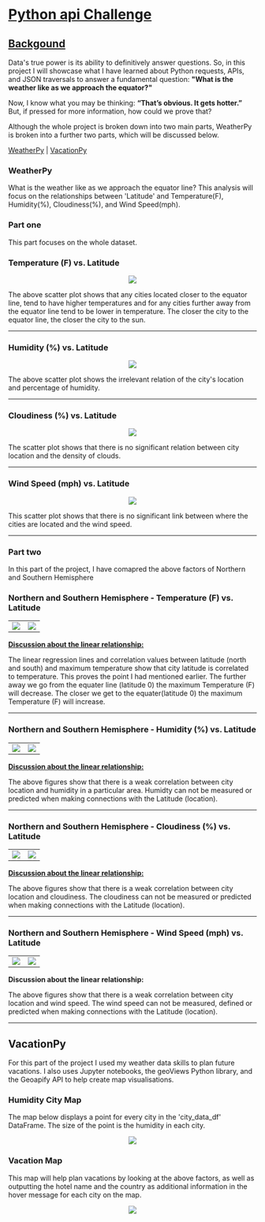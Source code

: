 # <ins>Python api Challenge<ins/>

  ## <ins>Backgound<ins/>

  Data's true power is its ability to definitively answer questions. So, in this project I will showcase what I have learned about Python requests, APIs, and JSON traversals to answer a fundamental question: **"What is the weather like as we approach the equator?"**

Now, I know what you may be thinking: **“That’s obvious. It gets hotter.”** But, if pressed for more information, how could we prove that? 
  
  Although the whole project is broken down into two main parts, WeatherPy is broken into a further two parts, which will be discussed below.
  
  [WeatherPy](#weatherpy) | [VacationPy](#vacationpy)

### WeatherPy

What is the weather like as we approach the equator line? This analysis will focus on the relationships between 'Latitude' and Temperature(F), Humidity(%), Cloudiness(%), and Wind Speed(mph).

### Part one

This part focuses on the whole dataset.

### Temperature (F) vs. Latitude

<p align="center">
  <img src="Images/latitude_vs_temperature.png">
</p>

The above scatter plot shows that any cities located closer to the equator line, tend to have higher temperatures and for any cities further away from the equator line tend to be lower in temperature. The closer the city to the equator line, the closer the city to the sun. 
  
---
### Humidity (%) vs. Latitude

<p align="center">
  <img src="Images/latitude_vs_humidity.png">
</p>

The above scatter plot shows the irrelevant relation of the city's location and percentage of humidity.

---
### Cloudiness (%) vs. Latitude

<p align="center">
  <img src="Images/latitude_vs_cloudiness.png">
</p>

The scatter plot shows that there is no significant relation between city location and the density of clouds.

---
### Wind Speed (mph) vs. Latitude

<p align="center">
  <img src="Images/latitude_vs_wind_speed.png">
</p>

This scatter plot shows that there is no significant link between where the cities are located and the wind speed. 

---
### Part two

In this part of the project, I have comapred the above factors of Northern and Southern Hemisphere

### Northern and Southern Hemisphere - Temperature (F) vs. Latitude

<table>
  <tr>
    <td><img src="Images/north_temp.png" ></td>
    <td><img src="WeatherPy/Images/south_temp.png" ></td>
  </tr>
 </table>

  
**<ins>Discussion about the linear relationship:<ins/>**  

The linear regression lines and correlation values between latitude (north and south) and maximum temperature show that city latitude is correlated to temperature. This proves the point I had mentioned earlier. The further away we go from the equater line (latitude 0) the maximum Temperature (F) will decrease. The closer we get to the equater(latitude 0) the maximum Temperature (F) will increase.
  
  
---
### Northern and Southern Hemisphere - Humidity (%) vs. Latitude

<table>
  <tr>
    <td><img src="WeatherPy/Images/north_humid.png"/>
    <td><img src="WeatherPy/Images/south_humid.png"/> 
</tr>
 </table>

**<ins>Discussion about the linear relationship:<ins/>** 

The above figures show that there is a weak correlation between city location and humidity in a particular area. Humidty can not be measured or predicted when making connections with the Latitude (location). 

---
### Northern and Southern Hemisphere - Cloudiness (%) vs. Latitude

<table>
  <tr>
    <td><img src="WeatherPy/Images/north_cloud.png"/>
    <td><img src="WeatherPy/Images/south_cloud.png"/> 
</tr>
 </table>

**<ins>Discussion about the linear relationship:<ins/>** 

The above figures show that there is a weak correlation between city location and cloudiness. The cloudiness can not be measured or predicted when making connections with the Latitude (location). 

---
### Northern and Southern Hemisphere - Wind Speed (mph) vs. Latitude

<table>
  <tr>
    <td><img src="WeatherPy/Images/north_wind.png"/>
    <td><img src="WeatherPy/Images/south_wind.png"/> 
</tr>
 </table>

**Discussion about the linear relationship:** 

The above figures show that there is a weak correlation between city location and wind speed. The wind speed can not be measured, defined or predicted when making connections with the Latitude (location). 
  
---
## VacationPy

For this part of the project I used my weather data skills to plan future vacations. I also uses Jupyter notebooks, the geoViews Python library, and the Geoapify API to help create map visualisations.
  
  
### Humidity City Map

The map below displays a point for every city in the 'city_data_df' DataFrame. The size of the point is the humidity in each city.
  
<p align="center">
  <img src="VacationPy/Images/humidity_map.png">
</p>

### Vacation Map

This map will help plan vacations by looking at the above factors, as well as outputting the hotel name and the country as additional information in the hover message for each city on the map.

<p align="center">
  <img src="VacationPy/Images/hotel_map.png">
</p>


